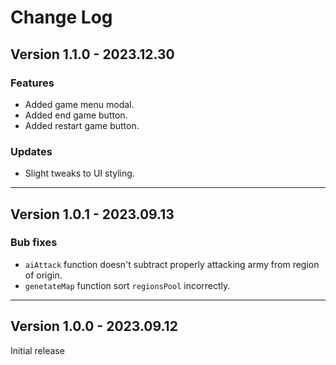 # Change Log

## Version 1.1.0 - 2023.12.30

### Features

* Added game menu modal.
* Added end game button.
* Added restart game button.

### Updates

* Slight tweaks to UI styling.

---

## Version 1.0.1 - 2023.09.13

### Bub fixes

* `aiAttack` function doesn't subtract properly attacking army from region of origin.
* `genetateMap` function sort `regionsPool` incorrectly.

---

## Version 1.0.0 - 2023.09.12

Initial release
